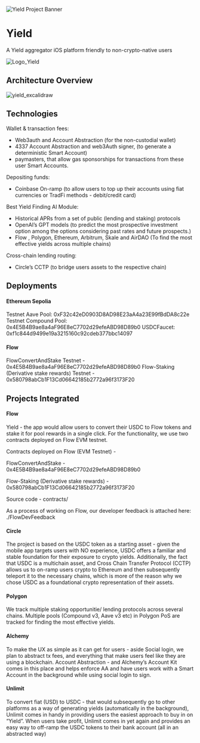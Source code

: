 ![Yield Project Banner](https://github.com/user-attachments/assets/83a3f759-24ee-47fe-8df4-aefc35f997f7)
# Yield
A Yield aggregator iOS platform friendly to non-crypto-native users 

![Logo_Yield](https://github.com/user-attachments/assets/6ba20894-bfbb-4dbf-bd54-8fe0dced756f)

## Architecture Overview
![yield_excalidraw](https://github.com/user-attachments/assets/928243a9-599b-4600-8998-a96d8c5f6d42)

## Technologies
Wallet & transaction  fees:
- Web3auth and Account Abstraction (for the non-custodial wallet)
- 4337 Account Abstraction and web3Auth signer, (to generate a deterministic Smart Account)
- paymasters, that allow gas sponsorships for transactions from these user Smart Accounts.

Depositing funds:
- Coinbase On-ramp (to allow users to top up their accounts using fiat currencies or TradFi methods - debit/credit card)

Best Yield Finding AI Module:
- Historical APRs from a set of public (lending and staking) protocols
- OpenAI’s GPT models (to predict the most prospective investment option among the options considering past rates and future prospects.)
- Flow , Polygon, Ethereum, Arbitrum, Skale and AirDAO (To find the most effective yields across multiple chains)

Cross-chain lending routing:
- Circle’s CCTP (to bridge users assets to the respective chain)

## Deployments

#### Ethereum Sepolia
Testnet Aave Pool: 0xF32c42eD0903D8AD98E23aA4a23E99fBdDA8c22e
Testnet Compound Pool: 0x4E5B4B9ae8a4aF96E8eC7702d29efeABD98D89b0
USDCFaucet: 0xf1c844d9499e19a3215160c92cdeb377bbc14097

#### Flow

FlowConvertAndStake Testnet - 0x4E5B4B9ae8a4aF96E8eC7702d29efeABD98D89b0
Flow-Staking (Derivative stake rewards) Testnet - 0x580798abCb1F13Cd06642185b2772a96f3173F20

## Projects Integrated

#### Flow

Yield - the app would allow users to convert their USDC to Flow tokens and stake it for pool rewards in a single click. For the functionality, we use two contracts deployed on Flow EVM testnet.

Contracts deployed on Flow (EVM Testnet) -

FlowConvertAndStake - 0x4E5B4B9ae8a4aF96E8eC7702d29efeABD98D89b0

Flow-Staking (Derivative stake rewards) - 0x580798abCb1F13Cd06642185b2772a96f3173F20


Source code - contracts/


As a process of working on Flow, our developer feedback is attached here: ./FlowDevFeedback


#### Circle

The project is based on the USDC token as a starting asset - given the mobile app targets users with NO experience, USDC offers a familiar and stable foundation for their exposure to crypto yields. 
Additionally, the fact that USDC is a multichain asset, and Cross Chain Transfer Protocol (CCTP) allows us to on-ramp users crypto to Ethereum and then subsequently teleport it to the necessary chains, which is more of the reason why we chose USDC as a foundational crypto representation of their assets.


#### Polygon

We track multiple staking opportunitie/ lending protocols across several chains. Multiple pools (Compound v3, Aave v3 etc) in Polygon PoS are tracked for finding the most effective yields.


#### Alchemy

To make the UX as simple as it can get for users - aside Social login, we plan to abstract tx fees, and everything that make users feel like they are using a blockchain. Account Abstraction - and Alchemy’s Account Kit comes in this place and helps enforce AA and have users work with a Smart Account in the background while using social login to sign.


#### Unlimit

To convert fiat (USD) to USDC - that would subsequently go to other platforms as a way of generating yields (automatically in the background), Unlimit comes in handy in providing users the easiest approach to buy in on “Yield”. When users take profit, Unlimit comes in yet again and provides an easy way to off-ramp the USDC tokens to their bank account (all in an abstracted way)
